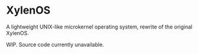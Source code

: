 # XylenOS


A lightweight UNIX-like microkernel operating system, rewrite of the original XylenOS.

WIP. Source code currently unavailable.
